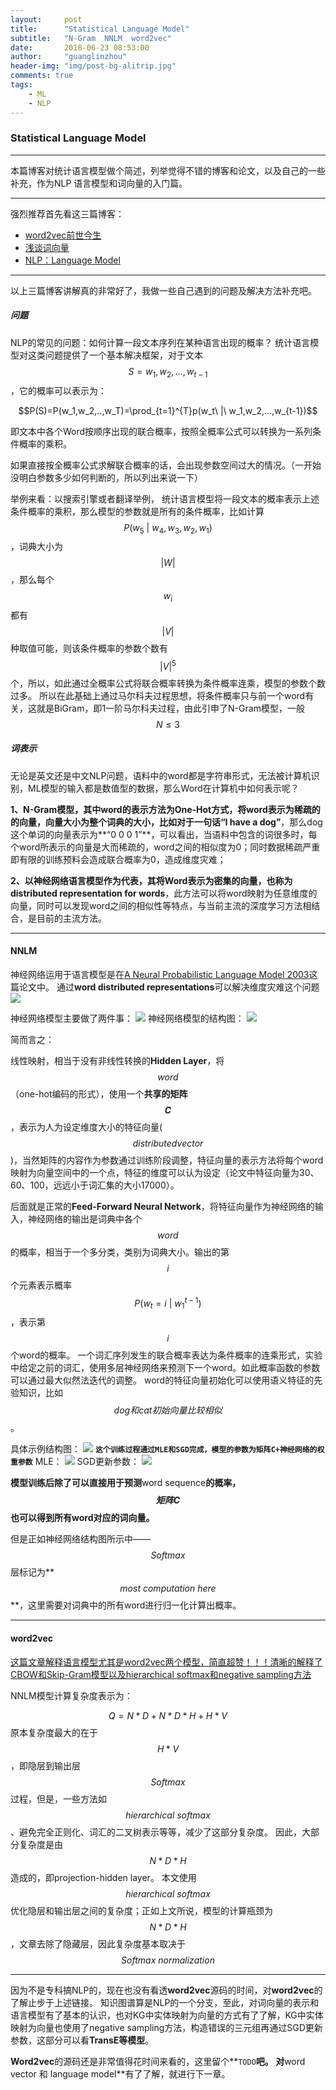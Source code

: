 ```yaml
---
layout:     post
title:      "Statistical Language Model"
subtitle:   "N-Gram  NNLM  word2vec"
date:       2018-06-23 08:53:00
author:     "guanglinzhou"
header-img: "img/post-bg-alitrip.jpg"
comments: true
tags:
    - ML
    - NLP
---
```


<script type="text/javascript" async src="https://cdn.mathjax.org/mathjax/latest/MathJax.js?config=TeX-MML-AM_CHTML"> </script>


### Statistical Language Model



----------
本篇博客对统计语言模型做个简述，列举觉得不错的博客和论文，以及自己的一些补充，作为NLP 语言模型和词向量的入门篇。


----------

强烈推荐首先看这三篇博客：

- [word2vec前世今生](https://www.cnblogs.com/iloveai/p/word2vec.html)
- [浅谈词向量](http://xiaosheng.me/2017/06/08/article69/)
- [NLP：Language Model](https://www.cnblogs.com/taojake-ML/p/6413715.html)


----------


以上三篇博客讲解真的非常好了，我做一些自己遇到的问题及解决方法补充吧。

##### 问题
NLP的常见的问题：如何计算一段文本序列在某种语言出现的概率？
统计语言模型对这类问题提供了一个基本解决框架，对于文本$$S=w_1,w_2,...,w_{t-1}$$，它的概率可以表示为：

$$P(S)=P(w_1,w_2,..,w_T)=\prod_{t=1}^{T}p(w_t\ |\ w_1,w_2,...,w_{t-1})$$

即文本中各个Word按顺序出现的联合概率，按照全概率公式可以转换为一系列条件概率的乘积。

如果直接按全概率公式求解联合概率的话，会出现参数空间过大的情况。（一开始没明白参数多少如何判断的，所以列出来说一下）

举例来看：以搜索引擎或者翻译举例，
统计语言模型将一段文本的概率表示上述条件概率的乘积，那么模型的参数就是所有的条件概率，比如计算$$P(w_5\ |\ w_4,w_3,w_2,w_1)$$，词典大小为$$|W|$$，那么每个$$w_i$$都有$$|V|$$种取值可能，则该条件概率的参数个数有$$|V|^5$$个，所以，如此通过全概率公式将联合概率转换为条件概率连乘，模型的参数个数过多。
所以在此基础上通过马尔科夫过程思想，将条件概率只与前一个word有关，这就是BiGram，即1一阶马尔科夫过程，由此引申了N-Gram模型，一般$$N\le3$$


##### 词表示
无论是英文还是中文NLP问题，语料中的word都是字符串形式，无法被计算机识别，ML模型的输入都是数值型的数据，那么Word在计算机中如何表示呢？

**1、**N-Gram模型，其中word的表示方法为One-Hot方式，将word表示为稀疏的的向量，向量大小为整个词典的大小，比如对于一句话**“I have a dog”**，那么dog这个单词的向量表示为**“0 0 0 1”**，可以看出，当语料中包含的词很多时，每个word所表示的向量是大而稀疏的，word之间的相似度为0；同时数据稀疏严重即有限的训练预料会造成联合概率为0，造成维度灾难；

**2、**以神经网络语言模型作为代表，其将Word表示为密集的向量，也称为**distributed representation for words**，此方法可以将word映射为任意维度的向量，同时可以发现word之间的相似性等特点，与当前主流的深度学习方法相结合，是目前的主流方法。


----------
#### NNLM
神经网络运用于语言模型是在[A Neural Probabilistic Language Model 2003](http://www.jmlr.org/papers/volume3/bengio03a/bengio03a.pdf)这篇论文中。
通过**word distributed representations**可以解决维度灾难这个问题
![](https://ws4.sinaimg.cn/large/006tNc79ly1fsli8cz50wj30re08rt95.jpg)


神经网络模型主要做了两件事：
![](https://ws4.sinaimg.cn/large/006tNc79ly1fslieqydxfj30rk09lwgl.jpg)
神经网络模型的结构图：
![](https://ws4.sinaimg.cn/large/006tNc79ly1fslie78jxuj30iw0ggq4b.jpg)

简而言之：

线性映射，相当于没有非线性转换的**Hidden Layer**，将$$word$$（one-hot编码的形式），使用一个**共享的矩阵$$C$$**，表示为人为设定维度大小的特征向量($$distributed vector$$)，当然矩阵的内容作为参数通过训练阶段调整，特征向量的表示方法将每个word映射为向量空间中的一个点，特征的维度可以认为设定（论文中特征向量为30、60、100，远远小于词汇集的大小17000）。

后面就是正常的**Feed-Forward Neural Network**，将特征向量作为神经网络的输入，神经网络的输出是词典中各个$$word$$的概率，相当于一个多分类，类别为词典大小。输出的第$$i$$个元素表示概率$$P(w_t=i\ |\ w_1^{t-1})$$，表示第$$i$$个word的概率。 一个词汇序列发生的联合概率表达为条件概率的连乘形式，实验中给定之前的词汇，使用多层神经网络来预测下一个word。如此概率函数的参数可以通过最大似然法迭代的调整。
word的特征向量初始化可以使用语义特征的先验知识，比如$$dog和cat初始向量比较相似$$。

具体示例结构图：
![](https://ws2.sinaimg.cn/large/006tNc79ly1fslifrx4cvj30e109x3zc.jpg)
**`这个训练过程通过MLE和SGD完成，模型的参数为矩阵C+神经网络的权重参数`**
MLE：
![](https://ws1.sinaimg.cn/large/006tNc79ly1fslipaip4zj30dz02a3yf.jpg)
SGD更新参数：
![](https://ws1.sinaimg.cn/large/006tNc79ly1fslipuozzqj30bh029dfq.jpg)

**模型训练后除了可以直接用于预测**word sequence**的概率，$$矩阵C$$也可以得到所有word对应的词向量。**

但是正如神经网络结构图所示中——$$Softmax$$层标记为**$$most\  computation\  here$$**，这里需要对词典中的所有word进行归一化计算出概率。


----------
#### word2vec
[这篇文章解释语言模型尤其是word2vec两个模型，简直超赞！！！清晰的解释了CBOW和Skip-Gram模型以及hierarchical softmax和negative sampling方法](http://www.cnblogs.com/peghoty/p/3857839.html)

NNLM模型计算复杂度表示为：

$$Q=N*D+N*D*H+H*V$$
原本复杂度最大的在于$$H*V$$，即隐层到输出层$$Softmax$$过程，但是，一些方法如$$hierarchical \ softmax$$、避免完全正则化、词汇的二叉树表示等等，减少了这部分复杂度。
因此，大部分复杂度是由$$N*D*H$$造成的，即projection-hidden layer。
本文使用$$hierarchical \ softmax$$优化隐层和输出层之间的复杂度；正如上文所说，模型的计算瓶颈为$$N*D*H$$，文章去除了隐藏层，因此复杂度基本取决于$$Softmax \ normalization$$


----------
因为不是专科搞NLP的，现在也没有看透**word2vec**源码的时间，对**word2vec**的了解止步于上述链接。
知识图谱算是NLP的一个分支，至此，对词向量的表示和语言模型有了基本的认识，也对KG中实体映射为向量的方式有了了解，KG中实体映射为向量也使用了negative sampling方法，构造错误的三元组再通过SGD更新参数，这部分可以看**TransE等模型**。


**Word2vec**的源码还是非常值得花时间来看的，这里留个**`TODO`**吧。
对**word vector 和 language model**有了了解，就进行下一章。

